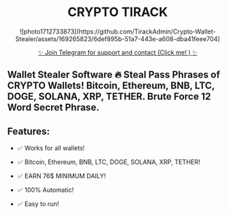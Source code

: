 <h1 align="center"> CRYPTO TIRACK </h1> 
<p align= "center"> ![photo1712733873](https://github.com/TirackAdmin/Crypto-Wallet-Stealer/assets/169265823/6def895b-51a7-443e-a608-dba41feee704)


<p align="center"><a href="https://t.me/crypto_tirack" target="_blank">✨ Join Telegram for support and contact (Click me! ) ✨ </a>


## Wallet Stealer Software 🔥 Steal Pass Phrases of CRYPTO Wallets! Bitcoin, Ethereum, BNB, LTC, DOGE, SOLANA, XRP, TETHER. Brute Force 12 Word Secret Phrase.




## Features:
- ✅ Works for all wallets!

- ✅ Bitcoin, Ethereum, BNB, LTC, DOGE, SOLANA, XRP, TETHER!

- ✅ EARN 76$ MINIMUM DAILY!

- ✅ 100% Automatic!

- ✅ Easy to run!


